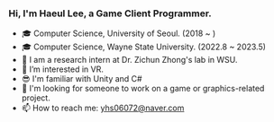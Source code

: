 ### Hi, I'm Haeul Lee, a Game Client Programmer.

- 🎓 Computer Science, University of Seoul. (2018 ~ )
- 🎓 Computer Science, Wayne State University. (2022.8 ~ 2023.5)
- 👊 I am a research intern at Dr. Zichun Zhong's lab in WSU. 
- 🌱 I’m interested in VR.
- 😎 I'm familiar with Unity and C#
- 💞️ I'm looking for someone to work on a game or graphics-related project.
- 📫 How to reach me: yhs06072@naver.com

